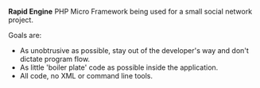**Rapid Engine**
PHP Micro Framework being used for a small social network project.  

Goals are:

 - As unobtrusive as possible, stay out of the developer's way and don't dictate program flow.  
 - As little 'boiler plate' code as possible inside the application.
 - All code, no XML or command line tools.  
 
 